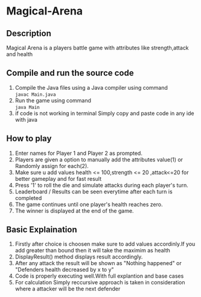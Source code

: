 # Magical-Arena

## Description
Magical Arena is a players battle game with attributes like strength,attack and health

## Compile and run the source code
1. Compile the Java files using a Java compiler using command <br>
   `javac Main.java`
2. Run the game using command <br>
   `java Main`
3. if code is not working in terminal Simply copy and paste code in any ide with java 

## How to play
1. Enter names for Player 1 and Player 2 as prompted.
2. Players are given a option to manually add the attributes value(1) or Randomly assign for each(2).
3. Make sure u add values health <= 100,strength <= 20 ,attack<=20 for better gameplay and for fast result
4. Press '1' to roll the die and simulate attacks during each player's turn.
5. Leaderboard / Results can be seen everytime after each turn is completed
6. The game continues until one player's health reaches zero.
7. The winner is displayed at the end of the game.
    
## Basic Explaination

1. Firstly after choice is choosen make sure to add values accordinly.If you add greater than bound then it will take the maximim as health
2. DisplayResult() method displays result accordingly.
3. After any attack the result will be shown as "Nothing happened" or "Defenders health decreased by x to y"
4. Code is properly executing well.With full explantion and base cases 
5. For calculation Simply reccursive approach is taken in consideration where a attacker will be the next defender
